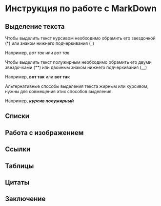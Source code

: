 # Инструкция по работе с MarkDown

## Выделение текста

Чтобы выделить текст курсивом необходимо обрамить его звездочкой (*) или знаком нижнего подчеркивания (_)
 
Например, *вот так* или _вот так_

Чтобы выделить текст полужирным необходимо обрамить его двуми звездочками (**) или двойным знаком нижнего подчеркивания (__)

Например, **вот так** или __вот так__

Альтернативные способы выделения текста жирным или курсивом, нужны для совмещения этих способов выделения.

Например, __*курсив полужирный*__

## Списки

## Работа с изображением

## Ссылки

## Таблицы

## Цитаты

## Заключение